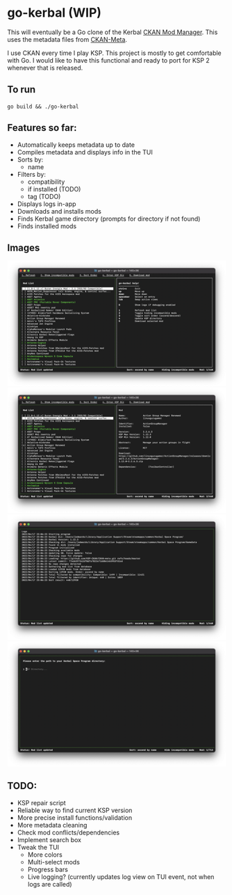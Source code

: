 # go-kerbal (WIP)
 
This will eventually be a Go clone of the Kerbal [CKAN Mod Manager](https://github.com/KSP-CKAN/CKAN). This uses the metadata files from [CKAN-Meta](https://github.com/KSP-CKAN/CKAN-meta).

I use CKAN every time I play KSP. This project is mostly to get comfortable with Go. I would like to have this functional and ready to port for KSP 2 whenever that is released.

## To run
```
go build && ./go-kerbal
```
## Features so far:
 * Automatically keeps metadata up to date
 * Compiles metadata and displays info in the TUI
 * Sorts by:
   * name
 * Filters by:
   * compatibility
   * if installed (TODO)
   * tag (TODO)
 * Displays logs in-app
 * Downloads and installs mods
 * Finds Kerbal game directory (prompts for directory if not found)
 * Finds installed mods

## Images
![Main View](https://github.com/jedwards1230/go-kerbal/blob/main/screenshots/main.png?raw=true)
![Mod Selected](https://github.com/jedwards1230/go-kerbal/blob/main/screenshots/modInfo.png?raw=true)
![Log View](https://github.com/jedwards1230/go-kerbal/blob/main/screenshots/logs.png?raw=true)
![Input Directory View](https://github.com/jedwards1230/go-kerbal/blob/main/screenshots/inputDir.png?raw=true)

## TODO:
 * KSP repair script
 * Reliable way to find current KSP version
 * More precise install functions/validation
 * More metadata cleaning
 * Check mod conflicts/dependencies 
 * Implement search box
 * Tweak the TUI
   * More colors
   * Multi-select mods
   * Progress bars
   * Live logging? (currently updates log view on TUI event, not when logs are called)
